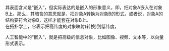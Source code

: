 其表面含义是“嵌入”，但实际表达的是嵌入的形象意义，即，把对象A嵌入在对象B上。那么，其暗含的意思就是，把对象A转换为对象B的形式，或者说，对象A的结构要符合对象B，这样才能套在对象B上。  
在拓扑学上，它表示把高纬度的对象映射(转换)到低纬度，

人工智能中的“嵌入”，就是把高级的信息对象，比如图像、视频、文本等，以向量形式表示。
